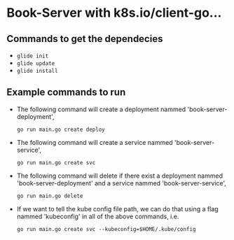 # Book-Server with k8s.io/client-go...

## Commands to get the dependecies

- `glide init`
- `glide update`
- `glide install`
  
## Example commands to run

- The following command will create a deployment nammed 'book-server-deployment',

  `go run main.go create deploy`

- The following command will create a service nammed 'book-server-service',

  `go run main.go create svc`

- The following command will delete if there exist a deployment nammed 'book-server-deployment'
and a service nammed 'book-server-service',

  `go run main.go delete`

- If we want to tell the kube config file path, we can do that using a flag nammed 'kubeconfig' in 
all of the above commands, i.e.

  `go run main.go create svc --kubeconfig=$HOME/.kube/config`
  
